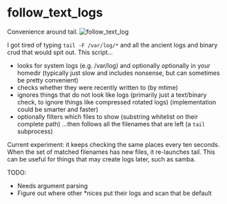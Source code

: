 follow_text_logs
================

Convenience around tail.
![follow_text_log](http://i152.photobucket.com/albums/s171/scarfboy/linkto_serious/follow_text_logs.png)



I got tired of typing `tail -F /var/log/*` and all the ancient logs and binary crud that would spit out.
This script...
- looks for system logs (e.g. /var/log)
  and optionally optionally in your homedir  (typically just slow and includes nonsense, but can sometimes be pretty convenient)
- checks whether they were recently written to  (by mtime)
- ignores things that do not look like logs   (primarily just a text/binary check, to ignore things like compressed rotated logs)
  (implementation could be smarter and faster)
- optionally filters which files to show  (substring whitelist on their complete path)
...then follows all the filenames that are left (a `tail` subprocess)


Current experiment: it keeps checking the same places every ten seconds. 
When the set of matched filenames has new files, it re-launches tail.
This can be useful for things that may create logs later, such as samba.


TODO:
- Needs argument parsing
- Figure out where other *nices put their logs and scan that be default